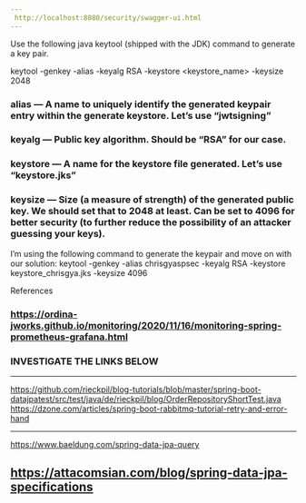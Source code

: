 ```yaml
---
 http://localhost:8080/security/swagger-ui.html
---
```


Use the following java keytool (shipped with the JDK) command to generate a key pair.

keytool -genkey -alias <alias> -keyalg RSA -keystore <keystore_name>  -keysize 2048
### alias — A name to uniquely identify the generated keypair entry within the generate keystore. Let’s use “jwtsigning”
### keyalg — Public key algorithm. Should be “RSA” for our case.
### keystore — A name for the keystore file generated. Let’s use “keystore.jks”
### keysize — Size (a measure of strength) of the generated public key. We should set that to 2048 at least. Can be set to 4096 for better security (to further reduce the possibility of an attacker guessing your keys).

I’m using the following command to generate the keypair and move on with our solution:
 keytool -genkey -alias chrisgyaspsec -keyalg RSA -keystore keystore_chrisgya.jks  -keysize 4096

References
### https://ordina-jworks.github.io/monitoring/2020/11/16/monitoring-spring-prometheus-grafana.html

### INVESTIGATE THE LINKS BELOW
---
 https://github.com/rieckpil/blog-tutorials/blob/master/spring-boot-datajpatest/src/test/java/de/rieckpil/blog/OrderRepositoryShortTest.java
 https://dzone.com/articles/spring-boot-rabbitmq-tutorial-retry-and-error-hand

---
https://www.baeldung.com/spring-data-jpa-query

https://attacomsian.com/blog/spring-data-jpa-specifications
---
